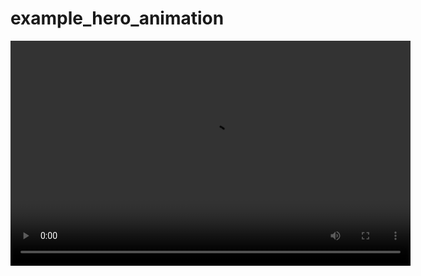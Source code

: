 # example_hero_animation

<video width="640" height="360" controls>
  <source src="https://drive.google.com/uc?export=download&id=1EIk5qmHD-reFMKhdYfyOUhAPQhwkCXj9" type="video/mp4">
  متصفحك لا يدعم تشغيل الفيديو.
</video>
